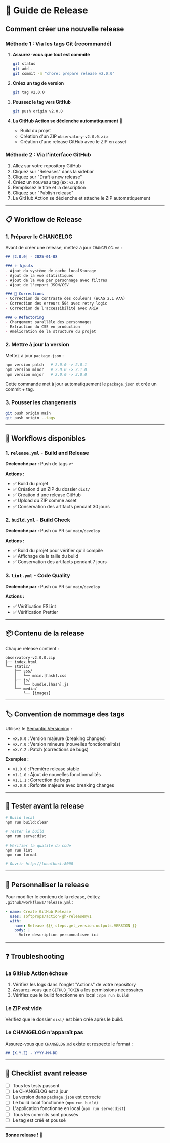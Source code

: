 # 🚀 Guide de Release

## Comment créer une nouvelle release

### Méthode 1 : Via les tags Git (recommandé)

1. **Assurez-vous que tout est commité**
   ```bash
   git status
   git add .
   git commit -m "chore: prepare release v2.0.0"
   ```

2. **Créez un tag de version**
   ```bash
   git tag v2.0.0
   ```

3. **Poussez le tag vers GitHub**
   ```bash
   git push origin v2.0.0
   ```

4. **La GitHub Action se déclenche automatiquement** 🎉
   - Build du projet
   - Création d'un ZIP `observatory-v2.0.0.zip`
   - Création d'une release GitHub avec le ZIP en asset

### Méthode 2 : Via l'interface GitHub

1. Allez sur votre repository GitHub
2. Cliquez sur "Releases" dans la sidebar
3. Cliquez sur "Draft a new release"
4. Créez un nouveau tag (ex: `v2.0.0`)
5. Remplissez le titre et la description
6. Cliquez sur "Publish release"
7. La GitHub Action se déclenche et attache le ZIP automatiquement

---

## 📋 Workflow de Release

### 1. Préparer le CHANGELOG

Avant de créer une release, mettez à jour `CHANGELOG.md` :

```markdown
## [2.0.0] - 2025-01-08

### ✨ Ajouts
- Ajout du système de cache localStorage
- Ajout de la vue statistiques
- Ajout de la vue par personnage avec filtres
- Ajout de l'export JSON/CSV

### 🐛 Corrections
- Correction du contraste des couleurs (WCAG 2.1 AAA)
- Correction des erreurs 504 avec retry logic
- Correction de l'accessibilité avec ARIA

### ♻️ Refactoring
- Chargement parallèle des personnages
- Extraction du CSS en production
- Amélioration de la structure du projet
```

### 2. Mettre à jour la version

Mettez à jour `package.json` :
```bash
npm version patch   # 2.0.0 -> 2.0.1
npm version minor   # 2.0.0 -> 2.1.0
npm version major   # 2.0.0 -> 3.0.0
```

Cette commande met à jour automatiquement le `package.json` et crée un commit + tag.

### 3. Pousser les changements

```bash
git push origin main
git push origin --tags
```

---

## 🔄 Workflows disponibles

### 1. `release.yml` - Build and Release
**Déclenché par :** Push de tags `v*`

**Actions :**
- ✅ Build du projet
- ✅ Création d'un ZIP du dossier `dist/`
- ✅ Création d'une release GitHub
- ✅ Upload du ZIP comme asset
- ✅ Conservation des artifacts pendant 30 jours

### 2. `build.yml` - Build Check
**Déclenché par :** Push ou PR sur `main`/`develop`

**Actions :**
- ✅ Build du projet pour vérifier qu'il compile
- ✅ Affichage de la taille du build
- ✅ Conservation des artifacts pendant 7 jours

### 3. `lint.yml` - Code Quality
**Déclenché par :** Push ou PR sur `main`/`develop`

**Actions :**
- ✅ Vérification ESLint
- ✅ Vérification Prettier

---

## 📦 Contenu de la release

Chaque release contient :

```
observatory-v2.0.0.zip
├── index.html
└── static/
    ├── css/
    │   └── main.[hash].css
    ├── js/
    │   └── bundle.[hash].js
    └── media/
        └── [images]
```

---

## 🏷️ Convention de nommage des tags

Utilisez le [Semantic Versioning](https://semver.org/) :

- `vX.0.0` : Version majeure (breaking changes)
- `vX.Y.0` : Version mineure (nouvelles fonctionnalités)
- `vX.Y.Z` : Patch (corrections de bugs)

**Exemples :**
- `v1.0.0` : Première release stable
- `v1.1.0` : Ajout de nouvelles fonctionnalités
- `v1.1.1` : Correction de bugs
- `v2.0.0` : Refonte majeure avec breaking changes

---

## 🧪 Tester avant la release

```bash
# Build local
npm run build:clean

# Tester le build
npm run serve:dist

# Vérifier la qualité du code
npm run lint
npm run format

# Ouvrir http://localhost:8000
```

---

## 🔧 Personnaliser la release

Pour modifier le contenu de la release, éditez `.github/workflows/release.yml` :

```yaml
- name: Create GitHub Release
  uses: softprops/action-gh-release@v1
  with:
    name: Release ${{ steps.get_version.outputs.VERSION }}
    body: |
      Votre description personnalisée ici
```

---

## ❓ Troubleshooting

### La GitHub Action échoue

1. Vérifiez les logs dans l'onglet "Actions" de votre repository
2. Assurez-vous que `GITHUB_TOKEN` a les permissions nécessaires
3. Vérifiez que le build fonctionne en local : `npm run build`

### Le ZIP est vide

Vérifiez que le dossier `dist/` est bien créé après le build.

### Le CHANGELOG n'apparaît pas

Assurez-vous que `CHANGELOG.md` existe et respecte le format :
```markdown
## [X.Y.Z] - YYYY-MM-DD
```

---

## 📝 Checklist avant release

- [ ] Tous les tests passent
- [ ] Le CHANGELOG est à jour
- [ ] La version dans `package.json` est correcte
- [ ] Le build local fonctionne (`npm run build`)
- [ ] L'application fonctionne en local (`npm run serve:dist`)
- [ ] Tous les commits sont poussés
- [ ] Le tag est créé et poussé

---

**Bonne release ! 🎉**

